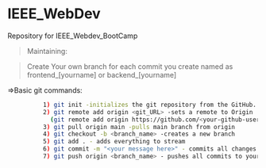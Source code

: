 # IEEE_WebDev
Repository for IEEE_Webdev_BootCamp

  >Maintaining:
  
  >Create Your own branch for each commit you create named as frontend_[yourname] or backend_[yourname]
  
  =>Basic git commands: 
  
  
  ```bash
            1) git init -initializes the git repository from the GitHub.
            2) git remote add origin <git_URL> -sets a remote to Origin
              (git remote add origin https://github.com/<your-github-username>/AlumniTalks.git)
            3) git pull origin main -pulls main branch from origin
            4) git checkout -b <branch_name> -creates a new branch
            5) git add . - adds everything to stream
            6) git commit -m "<your message here>" - commits all changes with a message generally what the changes are
            7) git push origin <branch_name> - pushes all commits to your branch
  ```
 
